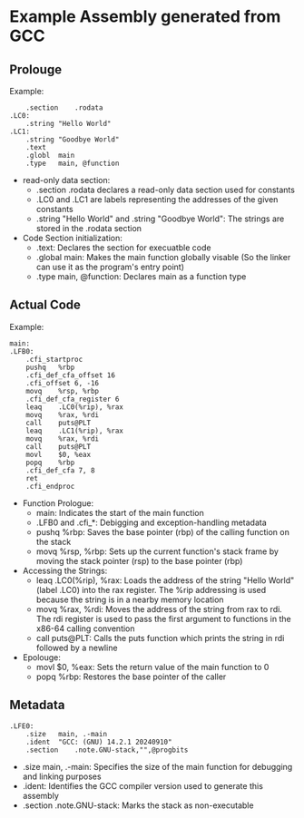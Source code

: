 # Example Assembly generated from GCC

## Prolouge

Example:

```
	.section	.rodata
.LC0:
	.string	"Hello World"
.LC1:
	.string	"Goodbye World"
	.text
	.globl	main
	.type	main, @function
```
- read-only data section:
	- .section .rodata declares a read-only data section used for constants
	- .LC0 and .LC1 are labels representing the addresses of the given constants
	- .string "Hello World" and .string "Goodbye World": The strings are stored in the .rodata section
- Code Section initialization:
	- .text: Declares the section for execuatble code
	- .global main: Makes the main function globally visable (So the linker can use it as the program's entry point)
	- .type main, @function: Declares main as a function type

## Actual Code

Example:

```
main:
.LFB0:
	.cfi_startproc
	pushq	%rbp
	.cfi_def_cfa_offset 16
	.cfi_offset 6, -16
	movq	%rsp, %rbp
	.cfi_def_cfa_register 6
	leaq	.LC0(%rip), %rax
	movq	%rax, %rdi
	call	puts@PLT
	leaq	.LC1(%rip), %rax
	movq	%rax, %rdi
	call	puts@PLT
	movl	$0, %eax
	popq	%rbp
	.cfi_def_cfa 7, 8
	ret
	.cfi_endproc
```
- Function Prologue:
	- main: Indicates the start of the main function
	- .LFB0 and .cfi_*: Debigging and exception-handling metadata
	- pushq %rbp: Saves the base pointer (rbp) of the calling function on the stack
	- movq %rsp, %rbp: Sets up the current function's stack frame by moving the stack pointer (rsp) to the base pointer (rbp)
- Accessing the Strings:
	- leaq .LC0(%rip), %rax: Loads the address of the string "Hello World" (label .LC0) into the rax register. The %rip addressing is used because the string is in a nearby memory location
	- movq %rax, %rdi: Moves the address of the string from rax to rdi. The rdi register is used to pass the first argument to functions in the x86-64 calling convention
	- call puts@PLT: Calls the puts function which prints the string in rdi followed by a newline
- Epolouge:
	- movl $0, %eax: Sets the return value of the main function to 0
	- popq %rbp: Restores the base pointer of the caller

## Metadata

```
.LFE0:
	.size	main, .-main
	.ident	"GCC: (GNU) 14.2.1 20240910"
	.section	.note.GNU-stack,"",@progbits
```

- .size main, .-main: Specifies the size of the main function for debugging and linking purposes
- .ident: Identifies the GCC compiler version used to generate this assembly
- .section .note.GNU-stack: Marks the stack as non-executable

